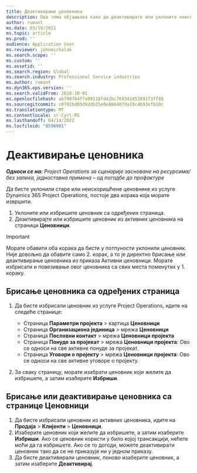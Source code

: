 ```yaml
---
title: Деактивирање ценовника
description: Ова тема објашњава како да деактивирате или уклоните неискоришћене или старе ценовнике.
author: rumant
ms.date: 03/19/2021
ms.topic: article
ms.prod: ''
audience: Application User
ms.reviewer: johnmichalak
ms.search.scope: ''
ms.custom: ''
ms.assetid: ''
ms.search.region: Global
ms.search.industry: Professional Service industries
ms.author: rumant
ms.dyn365.ops.version: ''
ms.search.validFrom: 2020-10-01
ms.openlocfilehash: ab790764f7a99118fd42bc76934105389173ff88
ms.sourcegitcommit: c0792bd65d92db25e0e8864879a19c4b93efb10c
ms.translationtype: MT
ms.contentlocale: sr-Cyrl-RS
ms.lasthandoff: 04/14/2022
ms.locfileid: "8596901"
---
```

# <a name="deactivate-price-lists"></a>Деактивирање ценовника 

_**Односи се на:** Project Operations за сценарије засноване на ресурсима/без залиха, једноставна примена – од погодбе до профактуре_

Да бисте уклонили старе или неискоришћене ценовнике из услуге Dynamics 365 Project Operations, постоје два корака која морате извршити. 

1. Уклоните или избришите ценовник са одређених страница.
2. Деактивирајте или избришите ценовник из активних ценовника на страници **Ценовници**.

>[!IMPORTANT]
> Морате обавити оба корака да бисте у потпуности уклонили ценовник. Није довољно да обавите само 2. корак, а то је директно брисање или деактивирање ценовника из приказа Активни ценовници. Морате избрисати и повезивање овог ценовника са свих места поменутих у 1. кораку.

## <a name="delete-the-price-list-from-specific-pages"></a>Брисање ценовника са одређених страница
1. Да бисте избрисали ценовник из услуге Project Operations, идите на следеће странице:  

      - Страница **Параметри пројекта** > картица **Ценовници**
      - Страница **Организациона јединица** > мрежа **Ценовници**
      - Страница **Пословни контакт** > мрежа **Ценовници пројекта**
      - Страница **Понуде за пројекат** > мрежа **Ценовници пројекта**: Ово се односи на све активне понуде за пројекат.
      - Страница **Уговори о пројекту** > мрежа **Ценовници пројекта**: Ово се односи на све активне уговоре о пројекту.

 2. За сваку страницу, морате изабрати ценовник који желите да избришете, а затим изаберите **Избриши**. 
 
## <a name="delete-or-deactivate-the-price-list-from-the-price-lists-page"></a>Брисање или деактивирање ценовника са странице Ценовници
 
1. Да бисте избрисали ценовник из активних ценовника, идите на **Продаја** > **Клијенти** > **Ценовници**. 
2. Изаберите ценовник који желите да избришете, а затим изаберите **Избриши**. Ако се ценовник користи у било којој трансакцији, нећете моћи да га избришете. Ако се то догоди, можете деактивирати ценовник тако да се не приказује ни у једном приказу. 
3. Да бисте деактивирали ценовник, поново изаберите ценовник, а затим изаберите **Деактивирај**.   
